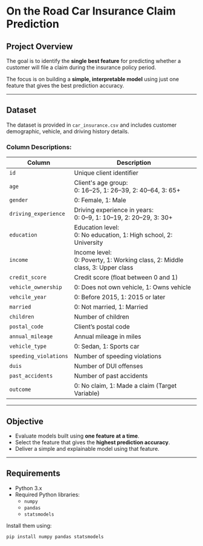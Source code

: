 # On the Road Car Insurance Claim Prediction

## Project Overview
The goal is to identify the **single best feature** for predicting whether a customer will file a claim during the insurance policy period.

The focus is on building a **simple, interpretable model** using just one feature that gives the best prediction accuracy.

---

## Dataset

The dataset is provided in `car_insurance.csv` and includes customer demographic, vehicle, and driving history details.

### Column Descriptions:

| Column              | Description |
|---------------------|-------------|
| `id`                | Unique client identifier |
| `age`               | Client's age group: <br> 0: 16–25, 1: 26–39, 2: 40–64, 3: 65+ |
| `gender`            | 0: Female, 1: Male |
| `driving_experience`| Driving experience in years: <br> 0: 0–9, 1: 10–19, 2: 20–29, 3: 30+ |
| `education`         | Education level: <br> 0: No education, 1: High school, 2: University |
| `income`            | Income level: <br> 0: Poverty, 1: Working class, 2: Middle class, 3: Upper class |
| `credit_score`      | Credit score (float between 0 and 1) |
| `vehicle_ownership` | 0: Does not own vehicle, 1: Owns vehicle |
| `vehcile_year`      | 0: Before 2015, 1: 2015 or later |
| `married`           | 0: Not married, 1: Married |
| `children`          | Number of children |
| `postal_code`       | Client’s postal code |
| `annual_mileage`    | Annual mileage in miles |
| `vehicle_type`      | 0: Sedan, 1: Sports car |
| `speeding_violations`| Number of speeding violations |
| `duis`              | Number of DUI offenses |
| `past_accidents`    | Number of past accidents |
| `outcome`           | 0: No claim, 1: Made a claim (Target Variable) |

---

## Objective

- Evaluate models built using **one feature at a time**.
- Select the feature that gives the **highest prediction accuracy**.
- Deliver a simple and explainable model using that feature.

---

## Requirements

- Python 3.x
- Required Python libraries:
  - `numpy`
  - `pandas`
  - `statsmodels`

Install them using:

```bash
pip install numpy pandas statsmodels
